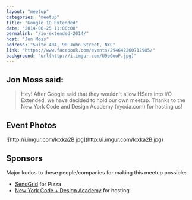 ```yaml
---
layout: "meetup"
categories: "meetup"
title: "Google IO Extended"
date: "2014-06-25 11:00:00"
permalink: "/io-extended-2014/"
host: "Jon Moss"
address: "Suite 404, 90 John Street, NYC"
link: "https://www.facebook.com/events/294642260712985/"
background: "url(http://i.imgur.com/U9bGouP.jpg)"
---
```


## Jon Moss said:

> Hey! After Google said that they wouldn't allow HSers into I/O Extended, we have decided to hold our own meetup. Thanks to the New York Code and Design Academy (nycda.com) for hosting us!

## Event Photos

![http://i.imgur.com/Icxka2B.jpg](http://i.imgur.com/Icxka2B.jpg)

## Sponsors

Major kudos to these people/companies for making this meetup possible:

- [SendGrid](http://sendgrid.com/) for Pizza
- [New York Code + Design Academy](https://nycda.com/) for hosting